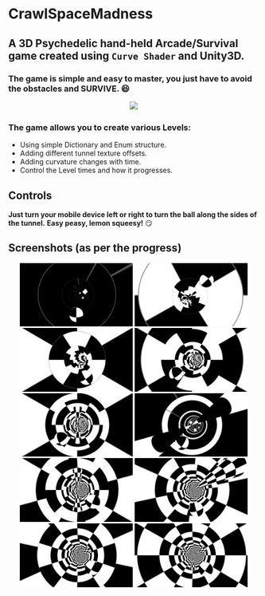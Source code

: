 # CrawlSpaceMadness

## A 3D Psychedelic hand-held Arcade/Survival game created using `Curve Shader` and Unity3D.

### The game is simple and easy to master, you just have to avoid the obstacles and SURVIVE. :laughing:

<p align="center">
<img src="GIFs/CrawlSpace.gif">
</p>

### The game allows you to create various Levels:
- Using simple Dictionary and Enum structure.
- Adding different tunnel texture offsets.
- Adding curvature changes with time.
- Control the Level times and how it progresses.

## Controls
**Just turn your mobile device left or right to turn the ball along the sides of the tunnel.**
**Easy peasy, lemon squeesy!** :smirk:

## Screenshots (as per the progress)
<p align="center">
<img src="/Screenshots/0.png" width="45%" height="45%">&nbsp<img src="/Screenshots/1.png" width="45%" height="45%">
<img src="/Screenshots/2.png" width="45%" height="45%">&nbsp<img src="/Screenshots/3.png" width="45%" height="45%">
<img src="/Screenshots/4.png" width="45%" height="45%">&nbsp<img src="/Screenshots/5.png" width="45%" height="45%">
<img src="/Screenshots/7.png" width="45%" height="45%">&nbsp<img src="/Screenshots/8.png" width="45%" height="45%">
<img src="/Screenshots/9.png" width="45%" height="45%">&nbsp<img src="/Screenshots/10.png" width="45%" height="45%">
</p>
